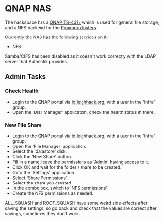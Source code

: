 # QNAP NAS

The hackspace has a [QNAP TS-431+](https://www.qnap.com/en-uk/product/ts-431) which is used for general file storage, and a NFS backend for the [Proxmox clusters](../proxmox/index.md).

Currently the NAS has the following services on it:

* NFS

Samba/CIFS has been disabled as it doesn't work correctly with the LDAP server that Authentik provides. 

## Admin Tasks

### Check Health

* Login to the QNAP portal via [id.leighhack.org](https://id.leighhack.org), with a user in the 'Infra' group.
* Open the 'Disk Manager' application, check the health status in there.

### New File Share

* Login to the QNAP portal via [id.leighhack.org](https://id.leighhack.org), with a user in the 'Infra' group.
* Open the 'File Manager' application.
* Select the 'datastore' disk.
* Click the 'New Share' button.
* Fill in a name, leave the permissions as 'Admin' having access to it.
* Click OK and wait for the folder / share to be created.
* Goto the 'Settings' application
* Select 'Share Permissions'
* Select the share you created.
* In the combo box, switch to 'NFS permissions'
* Create the NFS permissions as needed.

ALL_SQUASH and ROOT_SQUASH have some weird side-effects after saving the settings, so go back and check that the values are correct after savings, sometimes they don't work.